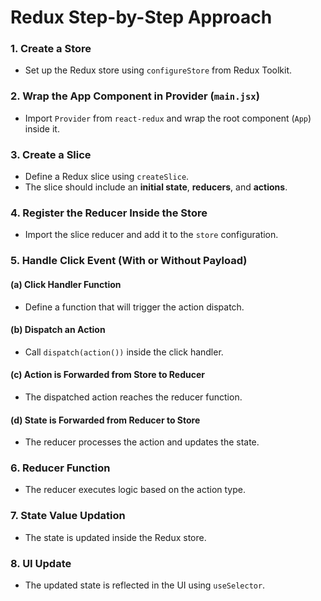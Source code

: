# Redux Step-by-Step Approach

### 1. Create a Store

- Set up the Redux store using `configureStore` from Redux Toolkit.

### 2. Wrap the App Component in Provider (`main.jsx`)

- Import `Provider` from `react-redux` and wrap the root component (`App`) inside it.

### 3. Create a Slice

- Define a Redux slice using `createSlice`.
- The slice should include an **initial state**, **reducers**, and **actions**.

### 4. Register the Reducer Inside the Store

- Import the slice reducer and add it to the `store` configuration.

### 5. Handle Click Event (With or Without Payload)

#### (a) Click Handler Function

- Define a function that will trigger the action dispatch.

#### (b) Dispatch an Action

- Call `dispatch(action())` inside the click handler.

#### (c) Action is Forwarded from Store to Reducer

- The dispatched action reaches the reducer function.

#### (d) State is Forwarded from Reducer to Store

- The reducer processes the action and updates the state.

### 6. Reducer Function

- The reducer executes logic based on the action type.

### 7. State Value Updation

- The state is updated inside the Redux store.

### 8. UI Update

- The updated state is reflected in the UI using `useSelector`.
